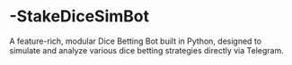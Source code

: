# -StakeDiceSimBot
A feature-rich, modular Dice Betting Bot built in Python, designed to simulate and analyze various dice betting strategies directly via Telegram.
